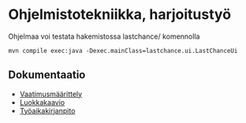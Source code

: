 # Ohjelmistotekniikka, harjoitustyö

Ohjelmaa voi testata hakemistossa lastchance/ komennolla

```
mvn compile exec:java -Dexec.mainClass=lastchance.ui.LastChanceUi
```


## Dokumentaatio

* [Vaatimusmäärittely](https://github.com/acidmole/last-chance/blob/master/documents/vaatimusmaarittely.md)
* [Luokkakaavio](https://github.com/acidmole/last-chance/blob/master/documents/arkkitehtuuri.md)
* [Työaikakirjanpito](https://docs.google.com/spreadsheets/d/163KEEXksQ6WTQZjbq344-tCZUor9Yi9uiTqxldqkszk/edit?usp=sharing)
